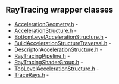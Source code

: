 ## RayTracing wrapper classes

* [AccelerationGeometry.h](AccelerationGeometry.h) - 
* [AccelerationStructure.h](AccelerationStructure.h) - 
* [BottomLevelAccelerationStructure.h](BottomLevelAccelerationStructure.h) - 
* [BuildAccelerationStructureTraversal.h](BuildAccelerationStructureTraversal.h) - 
* [DescriptorAccelerationStructure.h](DescriptorAccelerationStructure.h) - 
* [RayTracingPipeline.h](RayTracingPipeline.h) - 
* [RayTracingShaderGroup.h](RayTracingShaderGroup.h) - 
* [TopLevelAccelerationStructure.h](TopLevelAccelerationStructure.h) - 
* [TraceRays.h](TraceRays.h) - 
